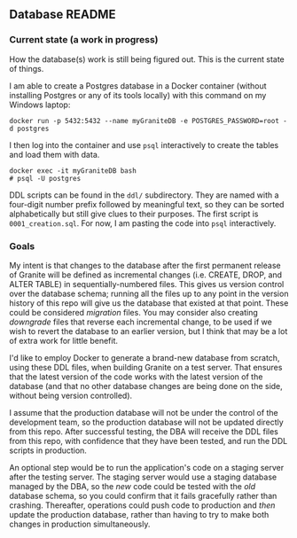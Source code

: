 ## Database README

### Current state (a work in progress)

How the database(s) work is still being figured out.  This is the current state of things.

I am able to create a Postgres database in a Docker container (without installing Postgres or any of its tools locally) with this command on my Windows laptop:

    docker run -p 5432:5432 --name myGraniteDB -e POSTGRES_PASSWORD=root -d postgres

I then log into the container and use `psql` interactively to create the tables and load them with data.

    docker exec -it myGraniteDB bash
    # psql -U postgres

DDL scripts can be found in the `ddl/` subdirectory.  They are named with a four-digit number prefix followed by meaningful text, so they can be sorted alphabetically but still give clues to their purposes. The first script is `0001_creation.sql`.  For now, I am pasting the code into `psql` interactively.

### Goals

My intent is that changes to the database after the first permanent release of Granite will be defined as incremental changes (i.e. CREATE, DROP, and ALTER TABLE) in sequentially-numbered files.  This gives us version control over the database schema; running all the files up to any point in the version history of this repo will give us the database that existed at that point.  These could be considered *migration* files.  You may consider also creating *downgrade* files that reverse each incremental change, to be used if we wish to revert the database to an earlier version, but I think that may be a lot of extra work for little benefit.

I'd like to employ Docker to generate a brand-new database from scratch, using these DDL files, when building Granite on a test server.  That ensures that the latest version of the code works with the latest version of the database (and that no other database changes are being done on the side, without being version controlled).

I assume that the production database will not be under the control of the development team, so the production database will not be updated directly from this repo.  After successful testing, the DBA will receive the DDL files from this repo, with confidence that they have been tested, and run the DDL scripts in production.

An optional step would be to run the application's code on a staging server after the testing server.  The staging server would use a staging database managed by the DBA, so the *new* code could be tested with the *old* database schema, so you could confirm that it fails gracefully rather than crashing.  Thereafter, operations could push code to production and *then* update the production database, rather than having to try to make both changes in production simultaneously.  